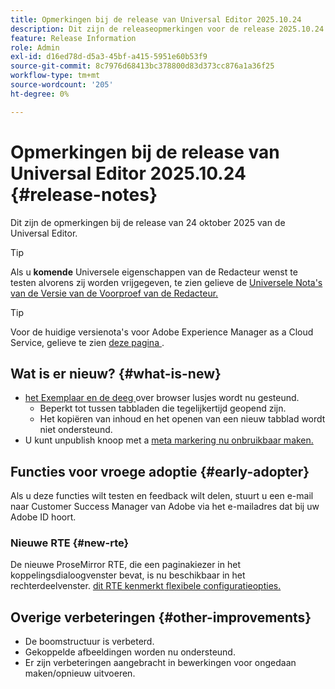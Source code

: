 ```yaml
---
title: Opmerkingen bij de release van Universal Editor 2025.10.24
description: Dit zijn de releaseopmerkingen voor de release 2025.10.24 van de Universal Editor.
feature: Release Information
role: Admin
exl-id: d16ed78d-d5a3-45bf-a415-5951e60b53f9
source-git-commit: 8c7976d68413bc378800d83d373cc876a1a36f25
workflow-type: tm+mt
source-wordcount: '205'
ht-degree: 0%

---
```



# Opmerkingen bij de release van Universal Editor 2025.10.24 {#release-notes}

Dit zijn de opmerkingen bij de release van 24 oktober 2025 van de Universal Editor.

>[!TIP]
>
>Als u **komende** Universele eigenschappen van de Redacteur wenst te testen alvorens zij worden vrijgegeven, te zien gelieve de [ Universele Nota&#39;s van de Versie van de Voorproef van de Redacteur.](/help/release-notes/universal-editor/preview.md)

>[!TIP]
>
>Voor de huidige versienota&#39;s voor Adobe Experience Manager as a Cloud Service, gelieve te zien [ deze pagina ](/help/release-notes/release-notes-cloud/release-notes-current.md).

## Wat is er nieuw? {#what-is-new}

* [ het Exemplaar en de deeg ](/help/sites-cloud/authoring/universal-editor/authoring.md#copy-paste) over browser lusjes wordt nu gesteund.
   * Beperkt tot tussen tabbladen die tegelijkertijd geopend zijn.
   * Het kopiëren van inhoud en het openen van een nieuw tabblad wordt niet ondersteund.
* U kunt unpublish knoop met a [ meta markering nu onbruikbaar maken.](/help/implementing/universal-editor/customizing.md#meta-tags)

## Functies voor vroege adoptie {#early-adopter}

Als u deze functies wilt testen en feedback wilt delen, stuurt u een e-mail naar Customer Success Manager van Adobe via het e-mailadres dat bij uw Adobe ID hoort.

### Nieuwe RTE {#new-rte}

De nieuwe ProseMirror RTE, die een paginakiezer in het koppelingsdialoogvenster bevat, is nu beschikbaar in het rechterdeelvenster. [ dit RTE kenmerkt flexibele configuratieopties.](/help/implementing/universal-editor/configure-rte.md)

## Overige verbeteringen {#other-improvements}

* De boomstructuur is verbeterd.
* Gekoppelde afbeeldingen worden nu ondersteund.
* Er zijn verbeteringen aangebracht in bewerkingen voor ongedaan maken/opnieuw uitvoeren.